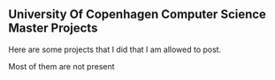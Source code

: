 ## University Of Copenhagen Computer Science Master Projects

Here are some projects that I did that I am allowed to post.

Most of them are not present
